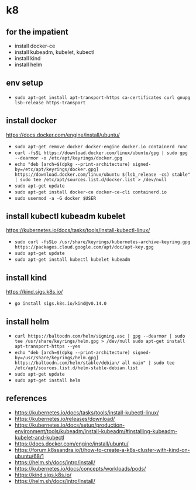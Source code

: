 # k8


## for the impatient

* install docker-ce
* install kubeadm, kubelet, kubectl
* install kind
* install helm

## env setup

* `sudo apt-get install apt-transport-https ca-certificates curl gnupg lsb-release https-transport`

## install docker

https://docs.docker.com/engine/install/ubuntu/

* `sudo apt-get remove docker docker-engine docker.io containerd runc`
* `curl -fsSL https://download.docker.com/linux/ubuntu/gpg | sudo gpg --dearmor -o /etc/apt/keyrings/docker.gpg`
* `echo "deb [arch=$(dpkg --print-architecture) signed-by=/etc/apt/keyrings/docker.gpg] https://download.docker.com/linux/ubuntu $(lsb_release -cs) stable" | sudo tee /etc/apt/sources.list.d/docker.list > /dev/null`
* `sudo apt-get update`
* `sudo apt-get install docker-ce docker-ce-cli containerd.io`
* `sudo usermod -a -G docker $USER`

## install kubectl kubeadm kubelet

https://kubernetes.io/docs/tasks/tools/install-kubectl-linux/

* `sudo curl -fsSLo /usr/share/keyrings/kubernetes-archive-keyring.gpg https://packages.cloud.google.com/apt/doc/apt-key.gpg`
* `sudo apt-get update`
* `sudo apt-get install kubectl kubelet kubeadm`


## install kind

https://kind.sigs.k8s.io/

* `go install sigs.k8s.io/kind@v0.14.0`

## install helm

* `curl https://baltocdn.com/helm/signing.asc | gpg --dearmor | sudo tee /usr/share/keyrings/helm.gpg > /dev/null
sudo apt-get install apt-transport-https --yes`
* `echo "deb [arch=$(dpkg --print-architecture) signed-by=/usr/share/keyrings/helm.gpg] https://baltocdn.com/helm/stable/debian/ all main" | sudo tee /etc/apt/sources.list.d/helm-stable-debian.list`
* `sudo apt-get update`
* `sudo apt-get install helm`

## references

* https://kubernetes.io/docs/tasks/tools/install-kubectl-linux/
* https://kubernetes.io/releases/download/
* https://kubernetes.io/docs/setup/production-environment/tools/kubeadm/install-kubeadm/#installing-kubeadm-kubelet-and-kubectl
* https://docs.docker.com/engine/install/ubuntu/
* https://forum.k8ssandra.io/t/how-to-create-a-k8s-cluster-with-kind-on-ubuntu/68/1
* https://helm.sh/docs/intro/install/
* https://kubernetes.io/docs/concepts/workloads/pods/
* https://kind.sigs.k8s.io/
* https://helm.sh/docs/intro/install/

